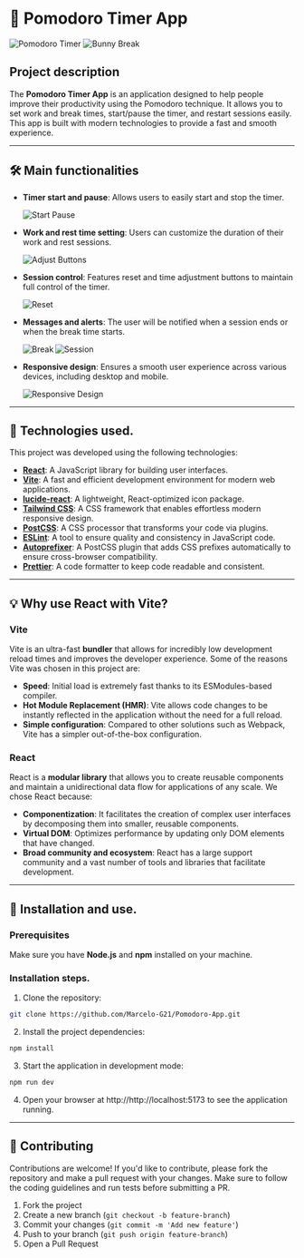 # 📅 Pomodoro Timer App

![Pomodoro Timer](./src/assets/bunny-work.gif) ![Bunny Break](./src/assets/bunny-break.gif)

## Project description

The **Pomodoro Timer App** is an application designed to help people improve their productivity using the Pomodoro technique. It allows you to set work and break times, start/pause the timer, and restart sessions easily. This app is built with modern technologies to provide a fast and smooth experience.

---

## 🛠️ Main functionalities

- **Timer start and pause**: Allows users to easily start and stop the timer.

  <img src="./public/Screen-2.gif" alt="Start Pause" align="left"/>

  <br clear="left"/>

- **Work and rest time setting**: Users can customize the duration of their work and rest sessions.

  <img src="./public/Screen-1.gif" alt="Adjust Buttons" align="left"/>

  <br clear="left"/>

- **Session control**: Features reset and time adjustment buttons to maintain full control of the timer.

  <img src="./public/Screen-3.gif" alt="Reset" align="left"/>

  <br clear="left"/>

- **Messages and alerts**: The user will be notified when a session ends or when the break time starts.

  <img src="./public/Screen-4.gif" alt="Break" align="left"/>
  <img src="./public/Screen-5.gif" alt="Session" align="left"/>

  <br clear="left"/>

- **Responsive design**: Ensures a smooth user experience across various devices, including desktop and mobile.
  
  <img src="./public/Screen-PC.gif" alt="Responsive Design" align="left"/>

  <br clear="left"/>

---

## 🚀 Technologies used.

This project was developed using the following technologies:

- **[React](https://reactjs.org/)**: A JavaScript library for building user interfaces.
- **[Vite](https://vitejs.dev/)**: A fast and efficient development environment for modern web applications.
- **[lucide-react](https://lucide.dev/)**: A lightweight, React-optimized icon package.
- **[Tailwind CSS](https://tailwindcss.com/)**: A CSS framework that enables effortless modern responsive design.
- **[PostCSS](https://postcss.org/)**: A CSS processor that transforms your code via plugins.
- **[ESLint](https://eslint.org/)**: A tool to ensure quality and consistency in JavaScript code.
- **[Autoprefixer](https://github.com/postcss/autoprefixer)**: A PostCSS plugin that adds CSS prefixes automatically to ensure cross-browser compatibility.
- **[Prettier](https://prettier.io/)**: A code formatter to keep code readable and consistent.

---

## 💡 Why use React with Vite?

### Vite

Vite is an ultra-fast **bundler** that allows for incredibly low development reload times and improves the developer experience. Some of the reasons Vite was chosen in this project are:

- **Speed**: Initial load is extremely fast thanks to its ESModules-based compiler.
- **Hot Module Replacement (HMR)**: Vite allows code changes to be instantly reflected in the application without the need for a full reload.
- **Simple configuration**: Compared to other solutions such as Webpack, Vite has a simpler out-of-the-box configuration.

### React

React is a **modular library** that allows you to create reusable components and maintain a unidirectional data flow for applications of any scale. We chose React because:

- **Componentization**: It facilitates the creation of complex user interfaces by decomposing them into smaller, reusable components.
- **Virtual DOM**: Optimizes performance by updating only DOM elements that have changed.
- **Broad community and ecosystem**: React has a large support community and a vast number of tools and libraries that facilitate development.

---

## 🔧 Installation and use.

### Prerequisites

Make sure you have **Node.js** and **npm** installed on your machine.

### Installation steps.

1. Clone the repository:

```bash
git clone https://github.com/Marcelo-G21/Pomodoro-App.git
```

2. Install the project dependencies:

```bash
npm install
```

3. Start the application in development mode:

```bash
npm run dev
```

4. Open your browser at http://http://localhost:5173 to see the application running.

---

## 🤝 Contributing

Contributions are welcome! If you'd like to contribute, please fork the repository and make a pull request with your changes. Make sure to follow the coding guidelines and run tests before submitting a PR.

1. Fork the project
2. Create a new branch (`git checkout -b feature-branch`)
3. Commit your changes (`git commit -m 'Add new feature'`)
4. Push to your branch (`git push origin feature-branch`)
5. Open a Pull Request
